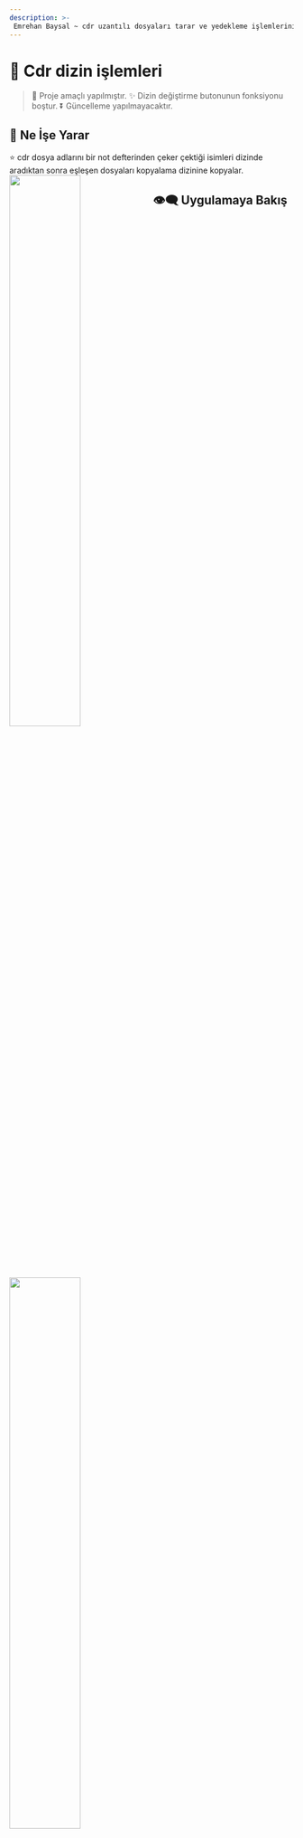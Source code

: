 ```yaml
---
description: >-
 Emrehan Baysal ~ cdr uzantılı dosyaları tarar ve yedekleme işlemlerini gerçekleştiren uygulama
---
```



# 🌱 Cdr dizin işlemleri

> 📣 Proje amaçlı yapılmıştır. 
> ✨ Dizin değiştirme butonunun fonksiyonu boştur.
> ⏬ Güncelleme yapılmayacaktır.

## 🔰 Ne İşe Yarar

⭐ cdr dosya adlarını bir not defterinden çeker çektiği isimleri dizinde aradıktan sonra eşleşen dosyaları kopyalama dizinine kopyalar.
<img src="https://www.codeproject.com/KB/graphics/ean_13_barcodes/EAN-13-Numeric-Sections.gif" align="left" width="50%">
## 👁‍🗨 Uygulamaya Bakış
<img src="https://user-images.githubusercontent.com/81330668/165436720-ae91bb2e-06ef-4842-aa30-250bfd7bfcc5.png" align="center" width="50%">
<img src="https://user-images.githubusercontent.com/81330668/165436731-cc005cb6-e7e9-4fd1-b759-041cdf1278d8.png" align="center" width="50%">
<img src="https://user-images.githubusercontent.com/81330668/165436735-20d087db-96b5-48a1-b741-3f044cf16bee.png" align="center" width="50%">


## <h3 align="left"> 📫 Connect with me:</h3>
<p align="left">
<a href="https://linkedin.com/in/emrehan-baysal" target="blank"><img align="center" src="https://raw.githubusercontent.com/rahuldkjain/github-profile-readme-generator/master/src/images/icons/Social/linked-in-alt.svg" alt="emrehan-baysal" height="30" width="40" /></a>
<a href="https://instagram.com/emrehanbysal" target="blank"><img align="center" src="https://raw.githubusercontent.com/rahuldkjain/github-profile-readme-generator/master/src/images/icons/Social/instagram.svg" alt="emrehanbysal" height="30" width="40" /></a>
  
</p>

- Website: [emrehanbaysal.xyz](https://www.emrehanbaysal.xyz//)
- Email: [bymrhan@gmail.com](mailto:bymrhan@gmail.com)

